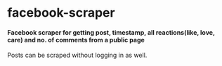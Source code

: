 # facebook-scraper

<h4>Facebook scraper for getting post, timestamp, all reactions(like, love, care) and no. of comments from a public page</h4>
Posts can be scraped without logging in as well.
